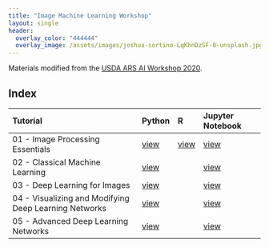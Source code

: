 ```yaml
---
title: "Image Machine Learning Workshop"
layout: single
header:
  overlay_color: "444444"
  overlay_image: /assets/images/joshua-sortino-LqKhnDzSF-8-unsplash.jpg
---
```


Materials modified from the [USDA ARS AI Workshop 2020](https://kerriegeil.github.io/NMSU-USDA-ARS-AI-Workshops/).

## Index

| Tutorial | Python | R | Jupyter Notebook |
|:--|:--|:--|:--|
| 01 - Image Processing Essentials | [view](Tutorial1_Image_Processing_Essentials.md) |[view](R_Image_Processing.Rmd) |[view](../tutorials/Tutorial1_Image_Processing_Essentials.ipynb)|
| 02 - Classical Machine Learning | [view](Tutorial2_Classical_Machine_Learning_Boucheron.md)| |[view](../tutorials/Tutorial2_Classical_Machine_Learning_Boucheron.ipynb)|
| 03 - Deep Learning for Images | [view](Tutorial3_Deep_Learning_for_Images_Boucheron.md) | |[view](../tutorials/Tutorial3_Deep_Learning_for_Images_Boucheron.ipynb)|
| 04 - Visualizing and Modifying Deep Learning Networks | [view](Tutorial4_Visualizing_and_Modifying_DL_Networks_Boucheron.md) | |[view](../tutorials/Tutorial4_Visualizing_and_Modifying_DL_Networks_Boucheron.ipynb)|
| 05 - Advanced Deep Learning Networks | [view](Tutorial5_Advanced_DL_Networks.md)| |[view](../tutorials/Tutorial5_Advanced_DL_Networks.ipynb)|


<!--

<hr />
The original learn page is below:

## Learn

All tutorials available on this page were created by Dr. Laura Boucheron of the Klipsch School of Electrical and Computer Engineering at New Mexico State University.

This information is free; you can redistribute it and/or modify it under the terms of the GNU General Public License as published by the Free Software Foundation; either version 3 of the License, or (at your option) any later version.

This work is distributed in the hope that it will be useful, but WITHOUT ANY WARRANTY; without even the implied warranty of MERCHANTABILITY or FITNESS FOR A PARTICULAR PURPOSE.  See the GNU General Public License for more details.

A copy of the GNU General Public License can be viewed/downloaded at [COPYING.txt](/COPYING.txt) or see <https://www.gnu.org/licenses/>.
<br><br>

# Workshop 1

## Day 1

Download the Jupyter Notebook and image data

**If working on a laptop** (right click the links to download)

[Tutorial1_Image_Processing_Essentials.ipynb](https://kerriegeil.github.io/NMSU-USDA-ARS-AI-Workshops/tutorials/Tutorial1_Image_Processing_Essentials.ipynb)

[cameraman.png](https://kerriegeil.github.io/NMSU-USDA-ARS-AI-Workshops/data_images/cameraman.png)

[peppers.png](https://kerriegeil.github.io/NMSU-USDA-ARS-AI-Workshops/data_images/peppers.png)

save these items in your working directory

**If working on the ARS Ceres HPC**

navigate to your working directory, then:

```
curl -O https://kerriegeil.github.io/NMSU-USDA-ARS-AI-Workshops/tutorials/Tutorial1_Image_Processing_Essentials.ipynb -O https://kerriegeil.github.io/NMSU-USDA-ARS-AI-Workshops/data_images/cameraman.png -O https://kerriegeil.github.io/NMSU-USDA-ARS-AI-Workshops/data_images/peppers.png
```

**To see a static notebook with all the outputs/answers:**

[Tutorial1_Image_Processing_Essentials_complete.html](https://kerriegeil.github.io/NMSU-USDA-ARS-AI-Workshops/tutorials/Tutorial1_Image_Processing_Essentials_complete.html)

**To access the instructor's ipynb with the ad hoc cells added during instruction on 10/19/2020:**

[Tutorial1_Image_Processing_Essentials_Boucheron.ipynb](https://kerriegeil.github.io/NMSU-USDA-ARS-AI-Workshops/tutorials/Tutorial1_Image_Processing_Essentials_Boucheron.ipynb) (right click to download)

**To access the Zoom recording:**

to be posted




## Day 2

Download the Jupyter Notebook and image data

**If working on a laptop**

[Tutorial2_Classical_Machine_Learning.ipynb](https://kerriegeil.github.io/NMSU-USDA-ARS-AI-Workshops/tutorials/Tutorial2_Classical_Machine_Learning.ipynb) (right click the link to download)

[CalTech101 dataset 101_ObjectCategories.tar.gz](http://www.vision.caltech.edu/Image_Datasets/Caltech101/101_ObjectCategories.tar.gz) (126 MB; follow the link to download)

[CalTech101 dataset Annotations.tar](http://www.vision.caltech.edu/Image_Datasets/Caltech101/Annotations.tar) (13 MB; follow the link to download)

Move the compressed image data folders to your working directory and unzip. Unzip using a terminal (e.g. Windows PowerShell) with ```tar -xvf filename```

**If working on the ARS Ceres HPC**

navigate to your working directory, then:

```
curl -O https://kerriegeil.github.io/NMSU-USDA-ARS-AI-Workshops/tutorials/Tutorial2_Classical_Machine_Learning.ipynb
cp /project/shared_files/NMSU-AI-WORKSHOP/*.zip ./
unzip '*.zip'
```

Note: If you are following this tutorial after the workshop has ended and the NMSU-AI-WORKSHOP shared folder no longer exists, do the following:
- Download and untar the image data to your local machine with the laptop instructions above
- Zip both folders of data (on Windows: right click > Send to > Compressed (zipped) folder)
- Login to Ceres with JupyterHub and upload the zip files (the larger zip will take a few minutes). The upload button is on the JupyterLab navigation pane between the New Folder icon and the Refresh File List icon
- Move the files to your working directory on Ceres and ```unzip `*.zip'```

**Presentation slides:**

[Day2_Rules_ML_DL.pdf](https://kerriegeil.github.io/NMSU-USDA-ARS-AI-Workshops/slides/Day2_Rules_ML_DL.pdf)

**To see a static notebook with all the outputs/answers:**

[Tutorial2_Classical_Machine_Learning_complete.html](https://kerriegeil.github.io/NMSU-USDA-ARS-AI-Workshops/tutorials/Tutorial2_Classical_Machine_Learning_complete.html)

**To access the instructor's ipynb with the ad hoc cells added during instruction on 10/21/2020:**

[Tutorial2_Classical_Machine_Learning_Boucheron.html](https://kerriegeil.github.io/NMSU-USDA-ARS-AI-Workshops/tutorials/Tutorial2_Classical_Machine_Learning_Boucheron.ipynb)

**To access the Zoom recording:**

to be posted



## Day 3

Download the Jupyter Notebook.

Also make sure you have built the workshop Conda environment and then activate it (use the kernel) inside your Jupyter Notebook ([use the instructions on the setup page](https://kerriegeil.github.io/NMSU-USDA-ARS-AI-Workshops/setup/)). You will not be able to run the Notebook for Day 3 if you haven't built and activated the workshop Conda environment successfully.

**If working on a laptop**

[Tutorial3_Deep_Learning_for_Images.ipynb](https://kerriegeil.github.io/NMSU-USDA-ARS-AI-Workshops/tutorials/Tutorial3_Deep_Learning_for_Images.ipynb)

save to your working directory

**If working on the ARS Ceres HPC**

navigate to your working directory, then:

```
curl -O https://kerriegeil.github.io/NMSU-USDA-ARS-AI-Workshops/tutorials/Tutorial3_Deep_Learning_for_Images.ipynb
```

**Presentation slides:**

[Day3_CNNs.pdf](https://kerriegeil.github.io/NMSU-USDA-ARS-AI-Workshops/slides/Day3_CNNs.pdf)

[Day3_CNN_Epic_Fails.pdf](https://kerriegeil.github.io/NMSU-USDA-ARS-AI-Workshops/slides/Day3_CNN_Epic_Fails.pdf)

**To see a static notebook with all the outputs/answers:**

[Tutorial3_Deep_Learning_for_Images_complete.html](https://kerriegeil.github.io/NMSU-USDA-ARS-AI-Workshops/tutorials/Tutorial3_Deep_Learning_for_Images_complete.html)

**To access the instructor's ipynb with the ad hoc cells added during instruction on 10/23/2020:**

[Tutorial3_Deep_Learning_for_Images_Boucheron.ipynb](https://kerriegeil.github.io/NMSU-USDA-ARS-AI-Workshops/tutorials/Tutorial3_Deep_Learning_for_Images_Boucheron.ipynb)

**To access the Zoom recording:**

to be posted


# Workshop 2

## Day 1

Download the Jupyter Notebook and image data

**If working on a laptop** (right click the links to download)

[Tutorial4_Visualizing_and_Modifying_DL_Networks.ipynb](https://kerriegeil.github.io/NMSU-USDA-ARS-AI-Workshops/tutorials/Tutorial4_Visualizing_and_Modifying_DL_Networks.ipynb)

[my_digits1_compressed.jpg](https://kerriegeil.github.io/NMSU-USDA-ARS-AI-Workshops/data_images/my_digits1_compressed.jpg)

[latest_256_0193.jpg](https://kerriegeil.github.io/NMSU-USDA-ARS-AI-Workshops/data_images/latest_256_0193.jpg)

save these items in your working directory

**If working on the ARS Ceres HPC**

navigate to your working directory, then:

```
curl -O https://kerriegeil.github.io/NMSU-USDA-ARS-AI-Workshops/tutorials/Tutorial4_Visualizing_and_Modifying_DL_Networks.ipynb -O https://kerriegeil.github.io/NMSU-USDA-ARS-AI-Workshops/data_images/my_digits1_compressed.jpg -O https://kerriegeil.github.io/NMSU-USDA-ARS-AI-Workshops/data_images/latest_256_0193.jpg
```

**To see a static notebook with all the outputs/answers:**

[Tutorial4_Visualizing_and_Modifying_DL_Networks_complete.html](https://kerriegeil.github.io/NMSU-USDA-ARS-AI-Workshops/tutorials/Tutorial4_Visualizing_and_Modifying_DL_Networks_complete.html)

**To access the instructor's ipynb with the ad hoc cells added during instruction on 10/26/2020:**

[Tutorial4_Visualizing_and_Modifying_DL_Networks_Boucheron.ipynb](https://kerriegeil.github.io/NMSU-USDA-ARS-AI-Workshops/tutorials/Tutorial4_Visualizing_and_Modifying_DL_Networks_Boucheron.ipynb)

**To access the Zoom recording:**

to be posted


## Day 2

Download the Jupyter Notebook and model weights

**If working on a laptop**

[Tutorial5_Advanced_DL_Networks.ipynb](https://kerriegeil.github.io/NMSU-USDA-ARS-AI-Workshops/tutorials/Tutorial5_Advanced_DL_Networks.ipynb)

[https://pjreddie.com/media/files/yolov3.weights](https://pjreddie.com/media/files/yolov3.weights) (236 MB)

[https://3qeqpr26caki16dnhd19sv6by6v-wpengine.netdna-ssl.com/wp-content/uploads/2019/03/zebra.jpg](https://3qeqpr26caki16dnhd19sv6by6v-wpengine.netdna-ssl.com/wp-content/uploads/2019/03/zebra.jpg)

save these items in your working directory

**If working on the ARS Ceres HPC**

navigate to your working directory, then:

```
curl -O https://kerriegeil.github.io/NMSU-USDA-ARS-AI-Workshops/tutorials/Tutorial5_Advanced_DL_Networks.ipynb -O https://pjreddie.com/media/files/yolov3.weights -O https://3qeqpr26caki16dnhd19sv6by6v-wpengine.netdna-ssl.com/wp-content/uploads/2019/03/zebra.jpg
```

**To see a static notebook with all the outputs/answers:**

to be posted

**To access the instructor's ipynb with the ad hoc cells added during instruction on 10/28/2020:**

to be posted

**To access the Zoom recording:**

to be posted
-->
